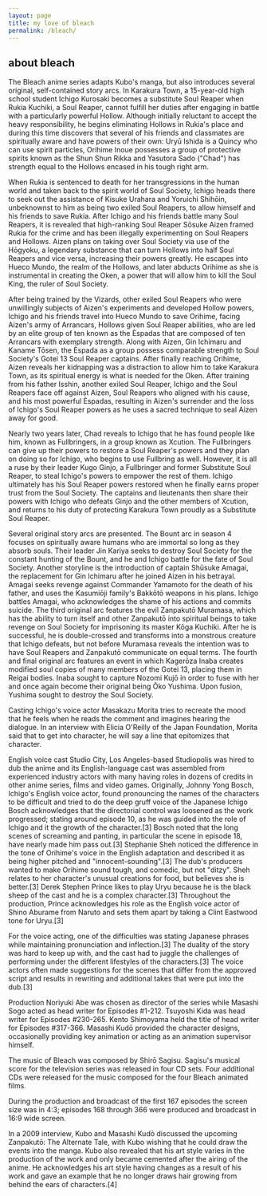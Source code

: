 ```yaml
---
layout: page
title: my love of bleach
permalink: /bleach/
---
```


## about bleach
The Bleach anime series adapts Kubo's manga, but also introduces several original, self-contained story arcs. In Karakura Town, a 15-year-old high school student Ichigo Kurosaki becomes a substitute Soul Reaper when Rukia Kuchiki, a Soul Reaper, cannot fulfill her duties after engaging in battle with a particularly powerful Hollow. Although initially reluctant to accept the heavy responsibility, he begins eliminating Hollows in Rukia's place and during this time discovers that several of his friends and classmates are spiritually aware and have powers of their own: Uryū Ishida is a Quincy who can use spirit particles, Orihime Inoue possesses a group of protective spirits known as the Shun Shun Rikka and Yasutora Sado ("Chad") has strength equal to the Hollows encased in his tough right arm.

When Rukia is sentenced to death for her transgressions in the human world and taken back to the spirit world of Soul Society, Ichigo heads there to seek out the assistance of Kisuke Urahara and Yoruichi Shihōin, unbeknownst to him as being two exiled Soul Reapers, to allow himself and his friends to save Rukia. After Ichigo and his friends battle many Soul Reapers, it is revealed that high-ranking Soul Reaper Sōsuke Aizen framed Rukia for the crime and has been illegally experimenting on Soul Reapers and Hollows. Aizen plans on taking over Soul Society via use of the Hōgyoku, a legendary substance that can turn Hollows into half Soul Reapers and vice versa, increasing their powers greatly. He escapes into Hueco Mundo, the realm of the Hollows, and later abducts Orihime as she is instrumental in creating the Oken, a power that will allow him to kill the Soul King, the ruler of Soul Society.

After being trained by the Vizards, other exiled Soul Reapers who were unwillingly subjects of Aizen's experiments and developed Hollow powers, Ichigo and his friends travel into Hueco Mundo to save Orihime, facing Aizen's army of Arrancars, Hollows given Soul Reaper abilities, who are led by an elite group of ten known as the Èspadas that are composed of ten Arrancars with exemplary strength. Along with Aizen, Gin Ichimaru and Kaname Tōsen, the Èspada as a group possess comparable strength to Soul Society's Gotei 13 Soul Reaper captains. After finally reaching Orihime, Aizen reveals her kidnapping was a distraction to allow him to take Karakura Town, as its spiritual energy is what is needed for the Oken. After training from his father Isshin, another exiled Soul Reaper, Ichigo and the Soul Reapers face off against Aizen, Soul Reapers who aligned with his cause, and his most powerful Èspadas, resulting in Aizen's surrender and the loss of Ichigo's Soul Reaper powers as he uses a sacred technique to seal Aizen away for good.

Nearly two years later, Chad reveals to Ichigo that he has found people like him, known as Fullbringers, in a group known as Xcution. The Fullbringers can give up their powers to restore a Soul Reaper's powers and they plan on doing so for Ichigo, who begins to use Fullbring as well. However, it is all a ruse by their leader Kugo Ginjo, a Fullbringer and former Substitute Soul Reaper, to steal Ichigo's powers to empower the rest of them. Ichigo ultimately has his Soul Reaper powers restored when he finally earns proper trust from the Soul Society. The captains and lieutenants then share their powers with Ichigo who defeats Ginjo and the other members of Xcution, and returns to his duty of protecting Karakura Town proudly as a Substitute Soul Reaper.

Several original story arcs are presented. The Bount arc in season 4 focuses on spiritually aware humans who are immortal so long as they absorb souls. Their leader Jin Kariya seeks to destroy Soul Society for the constant hunting of the Bount, and he and Ichigo battle for the fate of Soul Society. Another storyline is the introduction of captain Shūsuke Amagai, the replacement for Gin Ichimaru after he joined Aizen in his betrayal. Amagai seeks revenge against Commander Yamamoto for the death of his father, and uses the Kasumiōji family's Bakkōtō weapons in his plans. Ichigo battles Amagai, who acknowledges the shame of his actions and commits suicide. The third original arc features the evil Zanpakutō Muramasa, which has the ability to turn itself and other Zanpakutō into spiritual beings to take revenge on Soul Society for imprisoning its master Kōga Kuchiki. After he is successful, he is double-crossed and transforms into a monstrous creature that Ichigo defeats, but not before Muramasa reveals the intention was to have Soul Reapers and Zanpakutō communicate on equal terms. The fourth and final original arc features an event in which Kagerōza Inaba creates modified soul copies of many members of the Gotei 13, placing them in Reigai bodies. Inaba sought to capture Nozomi Kujō in order to fuse with her and once again become their original being Ōko Yushima. Upon fusion, Yushima sought to destroy the Soul Society.

Casting
Ichigo's voice actor Masakazu Morita tries to recreate the mood that he feels when he reads the comment and imagines hearing the dialogue. In an interview with Elicia O'Reilly of the Japan Foundation, Morita said that to get into character, he will say a line that epitomizes that character.

English voice cast
Studio City, Los Angeles-based Studiopolis was hired to dub the anime and its English-language cast was assembled from experienced industry actors with many having roles in dozens of credits in other anime series, films and video games. Originally, Johnny Yong Bosch, Ichigo's English voice actor, found pronouncing the names of the characters to be difficult and tried to do the deep gruff voice of the Japanese Ichigo Bosch acknowledges that the directorial control was loosened as the work progressed; stating around episode 10, as he was guided into the role of Ichigo and it the growth of the character.[3] Bosch noted that the long scenes of screaming and panting, in particular the scene in episode 18, have nearly made him pass out.[3] Stephanie Sheh noticed the difference in the tone of Orihime's voice in the English adaptation and described it as being higher pitched and "innocent-sounding".[3] The dub's producers wanted to make Orihime sound tough, and comedic, but not "ditzy". Sheh relates to her character's unusual creations for food, but believes she is better.[3] Derek Stephen Prince likes to play Uryu because he is the black sheep of the cast and he is a complex character.[3] Throughout the production, Prince acknowledges his role as the English voice actor of Shino Aburame from Naruto and sets them apart by taking a Clint Eastwood tone for Uryu.[3]

For the voice acting, one of the difficulties was stating Japanese phrases while maintaining pronunciation and inflection.[3] The duality of the story was hard to keep up with, and the cast had to juggle the challenges of performing under the different lifestyles of the characters.[3] The voice actors often made suggestions for the scenes that differ from the approved script and results in rewriting and additional takes that were put into the dub.[3]

Production
Noriyuki Abe was chosen as director of the series while Masashi Sogo acted as head writer for Episodes #1-212. Tsuyoshi Kida was head writer for Episodes #230-265. Kento Shimoyama held the title of head writer for Episodes #317-366. Masashi Kudō provided the character designs, occasionally providing key animation or acting as an animation supervisor himself.

The music of Bleach was composed by Shirō Sagisu. Sagisu's musical score for the television series was released in four CD sets. Four additional CDs were released for the music composed for the four Bleach animated films.

During the production and broadcast of the first 167 episodes the screen size was in 4:3; episodes 168 through 366 were produced and broadcast in 16:9 wide screen.

In a 2009 interview, Kubo and Masashi Kudō discussed the upcoming Zanpakutō: The Alternate Tale, with Kubo wishing that he could draw the events into the manga. Kubo also revealed that his art style varies in the production of the work and only became cemented after the airing of the anime. He acknowledges his art style having changes as a result of his work and gave an example that he no longer draws hair growing from behind the ears of characters.[4]
